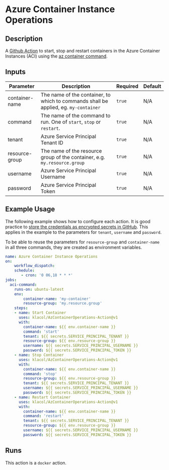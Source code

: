 # Azure Container Instance Operations
## Description

A [Github Action](https://github.com/features/actions) to start, stop and restart containers in the Azure Container Instances (ACI) using the [az container command](https://docs.microsoft.com/de-de/cli/azure/container?view=azure-cli-latest).

## Inputs

| Parameter | Description | Required | Default |
| - | - | - | - |
| container-name | The name of the container, to which to commands shall be applied, eg. `my-container` | `true` | N/A |
| command | The name of the command to run. One of `start`, `stop` or `restart`.  | `true` | N/A |
| tenant | Azure Service Principal Tenant ID | `true` | N/A |
| resource-group | The name of the resource group of the container, e.g. `my.resource.group` | `true`  | N/A  |
| username | Azure Service Principal Username | `true` | N/A |
| password | Azure Service Principal Token | `true` | N/A |

## Example Usage

The following example shows how to configure each action. It is good practice to [store the credentials as encrypted secrets in GitHub](https://docs.github.com/en/actions/security-guides/encrypted-secrets). This applies in the example to the parameters for ```tenant```, ```username``` and ```password```.

To be able to reuse the parameters for ```resource-group``` and ```container-name``` in all three commands, they are created as environment variables.

```yaml
name: Azure Container Instance Operations
on: 
    workflow_dispatch: 
    schedule:
       - cron: '0 06,18 * * *'
jobs:
  aci-command:
    runs-on: ubuntu-latest
    env:
        container-name: 'my-container' 
        resource-group: 'my.resource.group'
    steps:
    - name: Start Container
      uses: klacol/AzContainerOperations-Action@v1
      with:
        container-name: ${{ env.container-name }}
        command: 'start'
        tenant: ${{ secrets.SERVICE_PRINCIPAL_TENANT }}
        resource-group: ${{ env.resource-group }}
        username: ${{ secrets.SERVICE_PRINCIPAL_USERNAME }}
        password: ${{ secrets.SERVICE_PRINCIPAL_TOKEN }}
    - name: Stop Container
      uses: klacol/AzContainerOperations-Action@v1
      with:
        container-name: ${{ env.container-name }}
        command: 'stop'
        resource-group: ${{ env.resource-group }}
        tenant: ${{ secrets.SERVICE_PRINCIPAL_TENANT }}
        username: ${{ secrets.SERVICE_PRINCIPAL_USERNAME }}
        password: ${{ secrets.SERVICE_PRINCIPAL_TOKEN }}
    - name: Restart Container
      uses: klacol/AzContainerOperations-Action@v1
      with:
        container-name: ${{ env.container-name }}
        command: 'restart'
        tenant: ${{ secrets.SERVICE_PRINCIPAL_TENANT }}
        resource-group: ${{ env.resource-group }}
        username: ${{ secrets.SERVICE_PRINCIPAL_USERNAME }}
        password: ${{ secrets.SERVICE_PRINCIPAL_TOKEN }}

```

## Runs

This action is a `docker` action.
